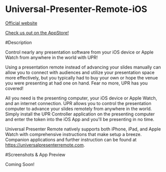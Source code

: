 # Universal-Presenter-Remote-iOS

[Official website](https://universalpresenterremote.com)

[Check us out on the AppStore!](https://itunes.apple.com/us/app/universal-presenter-remote/id866740670?ls=1&mt=8)

#Description

Control nearly any presentation software from your iOS device or Apple Watch from anywhere in the world with UPR!

Using a presentation remote instead of advancing your slides manually can allow you to connect with audiences and utilize your presentation space more effectively, but you typically had to buy your own or hope the venue you were presenting at had one on hand. Fear no more, UPR has you covered!

All you need is the presenting computer, your iOS device or Apple Watch, and an internet connection. UPR allows you to control the presentation computer to advance your slides remotely from anywhere in the world. Simply install the UPR Controller application on the presenting computer and enter the token into the iOS App and you'll be presenting in no time.

Universal Presenter Remote natively supports both iPhone, iPad, and Apple Watch with comprehensive instructions that make setup a breeze. Companion applications and further instruction can be found at https://universalpresenterremote.com.

#Screenshots & App Preview

Coming Soon!
